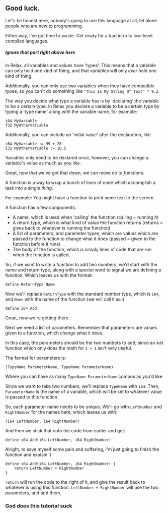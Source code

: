 ## Good luck.
Let's be honest here, nobody's going to use this language at all, let alone people who are new to programming.

Either way, I've got time to waste. Get ready for a bad intro to low-level compiled languages.

##### Ignore that part right above here

In Relax, all variables and values have 'types'. This means that a variable can only hold one kind of thing, and that variables will only *ever* hold one kind of thing.

Additionally, you can only use two variables when they have compatible types, so you can't do something like `"This Is My String Of Text" * 9.2`.

The way you decide what type a variable has is by 'declaring' the variable to be a certain type. In Relax you declare a variable to be a certain type by typing a 'type name' along with the variable name, for example:
```
i64 MyVariable
f32 MyOtherVariable
```
Additionally, you can include an 'initial value' after the declaration, like
```
i64 MyVariable := 99 + 20
i32 MyOtherVariable := 10.5
```

Variables only need to be declared once, however, you can change a variable's value as much as you like.

Great, now that we've got that down, we can move on to *functions*.

A function is a way to wrap a bunch of lines of code which accomplish a task into a single *thing*.

For example: You might have a function to print some text to the screen.

A function has a few components: 

 * A name, which is used when 'calling' the function (calling = running it)
 * A return type, which is what kind of value the function returns (returns = gives back to whatever is running the function)
 * A list of parameters, and parameter types, which are values which are passed to the function to change what it does (passed = given to the function before it runs)
 * The body of the function, which is simply lines of code that are run when the function is called.

So, if we want to write a function to add two numbers, we'd start with the name and return type, along with a special word to signal we are defining a function.
Which leaves us with the format:
```
define ReturnType Name
```

Now we'll replace `ReturnType` with the standard number type, which is `i64`, and `Name` with the name of the function (we will call it `Add`)
```
define i64 Add
```
Great, now we're getting there.

Next we need a list of parameters. Remember that parameters are values given to a function, which change what it does.

In this case, the parameters should be the two numbers to add, since an `Add` function which only does the math for `1 + 1` isn't very useful.

The format for parameters is:
```
(TypeName ParameterName, TypeName ParameterName)
```
Where you can have as many `TypeName ParameterName` combos as you'd like

Since we want to take two numbers, we'll replace `TypeName` with `i64`. Then, `ParameterName` is the name of a variable, which will be set to whatever value is passed to this function.

So, each parameter name needs to be unique. We'll go with `LeftNumber` and `RightNumber` for the names here, which leaves us with:
```
(i64 LeftNumber, i64 RightNumber)
```
And then we stick that onto the code from earlier and get:
```
define i64 Add(i64 LeftNumber, i64 RightNumber)
```

Alright, to save myself some pain and suffering, I'm just going to finish the function and explain it

```
define i64 Add(i64 LeftNumber, i64 RightNumber) {
    return LeftNumber + RightNumber
}
```

`return` will run the code to the right of it, and give the result back to whatever is using this function.
`LeftNumber + RightNumber` will use the two parameters, and add them.

### God does this tutorial suck